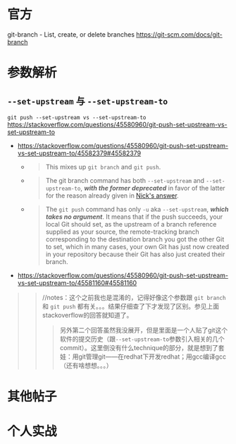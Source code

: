 
# 官方

git-branch - List, create, or delete branches https://git-scm.com/docs/git-branch

# 参数解析

## `--set-upstream` 与 `--set-upstream-to`

`git push --set-upstream vs --set-upstream-to` https://stackoverflow.com/questions/45580960/git-push-set-upstream-vs-set-upstream-to
- https://stackoverflow.com/questions/45580960/git-push-set-upstream-vs-set-upstream-to/45582379#45582379
  * > This mixes up `git branch` and `git push`.
  * > The git branch command has both `--set-upstream` and `--set-upstream-to`, ***with the former deprecated*** in favor of the latter for the reason already given in [Nick's answer](https://stackoverflow.com/questions/45580960/git-push-set-upstream-vs-set-upstream-to/45581160#45581160).
  * > The `git push` command has only `-u` aka `--set-upstream`, ***which takes no argument***. It means that if the push succeeds, your local Git should set, as the upstream of a branch reference supplied as your source, the remote-tracking branch corresponding to the destination branch you got the other Git to set, which in many cases, your own Git has just now created in your repository because their Git has also just created their branch.
- https://stackoverflow.com/questions/45580960/git-push-set-upstream-vs-set-upstream-to/45581160#45581160

>> //notes：这个之前我也是混淆的，记得好像这个参数跟 `git branch` 和 `git push` 都有关。。。结果仔细查了下才发现了区别。参见上面stackoverflow的回答就知道了。
>>> 另外第二个回答虽然我没展开，但是里面是一个人贴了git这个软件的提交历史（跟`--set-upstream-to`参数引入相关的几个commit）。这里倒没有什么technique的部分，就是想到了套娃：用git管理git——在redhat下开发redhat；用gcc编译gcc（还有啥想想。。。）

# 其他帖子

# 个人实战
